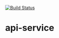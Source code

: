[![Build Status](https://semaphoreci.com/api/v1/projects/0517a7c6-034b-40b2-9594-598636087302/2019695/badge.svg)](https://semaphoreci.com/festicketci/festicket-ui-tests)

# api-service
